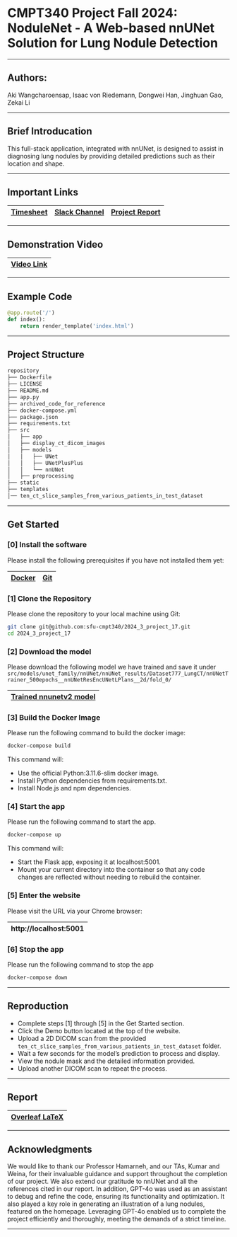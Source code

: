 # CMPT340 Project Fall 2024: NoduleNet - A Web-based nnUNet Solution for Lung Nodule Detection

---

## Authors: 
Aki Wangcharoensap, Isaac von Riedemann, Dongwei Han, Jinghuan Gao, Zekai Li

---

## Brief Introducation
This full-stack application, integrated with nnUNet, is designed to assist in diagnosing lung nodules by providing detailed predictions such as their location and shape.

---

## Important Links

| [Timesheet](https://1sfu-my.sharepoint.com/:x:/r/personal/hamarneh_sfu_ca/Documents/TEACHING/CMPT340_FALL2024/FOR_STUDENTS/ProjectGroup_Timesheets/ProjectGroup_17_Timesheet.xlsx?d=w324e96c9a86b44ffb53f47204ea63aa1&csf=1&web=1&e=EdxngL)  | [Slack Channel](https://cmpt340fall2024.slack.com/archives/C07JS4B3MA6) | [Project Report](https://www.overleaf.com/project/66d0b125964b3acdf1767543) |
|----------------------------------------------------------------------------------------------------------------------------------------------------------------------------------------------------------------------------------------------|-------------------------------------------------------------------------|-----------------------------------------------------------------------------|


---

## Demonstration Video
| [Video Link](https://photos.onedrive.com/share/583D81594AFDFA88!2268?cid=583D81594AFDFA88&resId=583D81594AFDFA88!2268&authkey=!AGzrJG5HYHzrULA&ithint=video&e=JeIJGR) |
|-----------------------------------------------------------------------------------------------------------------------------------------------------------------------|
---

## Example Code
```python
@app.route('/')
def index():
    return render_template('index.html')
```

---

## Project Structure
```bash
repository
├── Dockerfile
├── LICENSE
├── README.md
├── app.py
├── archived_code_for_reference 
├── docker-compose.yml
├── package.json
├── requirements.txt
├── src
│   ├── app
│   ├── display_ct_dicom_images
│   ├── models
│   │   ├── UNet
│   │   ├── UNetPlusPlus
│   │   └── nnUNet
│   ├── preprocessing
├── static
├── templates
│── ten_ct_slice_samples_from_various_patients_in_test_dataset
```

---

## Get Started

### [0] Install the software
Please install the following prerequisites if you have not installed them yet:

| [Docker](https://www.docker.com/) | [Git](https://git-scm.com/downloads) |
|-----------------------------------|--------------------------------------|


### [1] Clone the Repository
Please clone the repository to your local machine using Git:
```bash
git clone git@github.com:sfu-cmpt340/2024_3_project_17.git
cd 2024_3_project_17
```

### [2] Download the model
Please download the following model we have trained and save it under `src/models/unet_family/nnUNet/nnUNet_results/Dataset777_LungCT/nnUNetTrainer_500epochs__nnUNetResEncUNetLPlans__2d/fold_0/`

| [Trained nnunetv2 model](https://1sfu-my.sharepoint.com/:u:/g/personal/dongweih_sfu_ca/ER0NUIXUIrBDrZb91SMWNtABFhPJORGlX9bH2MsnGqrzMA?e=zrYX29) |
|-------------------------------------------------------------------------------------------------------------------------------------------------|


### [3] Build the Docker Image
Please run the following command to build the docker image:
```bash
docker-compose build
```
This command will: 
- Use the official Python:3.11.6-slim docker image. 
- Install Python dependencies from requirements.txt. 
- Install Node.js and npm dependencies.

### [4] Start the app
Please run the following command to start the app.
```bash
docker-compose up
```
This command will: 
- Start the Flask app, exposing it at localhost:5001.
- Mount your current directory into the container so that any code changes are reflected without needing to rebuild the container.

### [5] Enter the website
Please visit the URL via your Chrome browser:

| http://localhost:5001 |
|-----------------------|

### [6] Stop the app
Please run the following command to stop the app 
```bash
docker-compose down
```

---

## Reproduction
- Complete steps [1] through [5] in the Get Started section.
- Click the Demo button located at the top of the website.
- Upload a 2D DICOM scan from the provided `ten_ct_slice_samples_from_various_patients_in_test_dataset` folder.
- Wait a few seconds for the model’s prediction to process and display.
- View the nodule mask and the detailed information provided.
- Upload another DICOM scan to repeat the process.

---

## Report
| [Overleaf LaTeX](https://www.overleaf.com/project/66d0b125964b3acdf1767543) |
|-----------------------------------------------------------------------------|
---

## Acknowledgments
We would like to thank our Professor Hamarneh, and our TAs, Kumar and Weina, for their invaluable guidance and support throughout the completion of our project. We also extend our gratitude to nnUNet and all the references cited in our report. In addition, GPT-4o was used as an assistant to debug and refine the code, ensuring its functionality and optimization. It also played a key role in generating an illustration of a lung nodules, featured on the homepage. Leveraging GPT-4o enabled us to complete the project efficiently and thoroughly, meeting the demands of a strict timeline.

---







